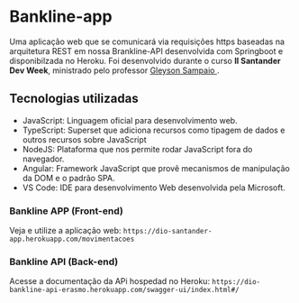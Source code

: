 # Bankline-app
Uma aplicação web que se comunicará via requisições https baseadas na arquitetura REST em nossa Brankline-API desenvolvida com Springboot e disponibilzada no Heroku. Foi desenvolvido durante o curso **II Santander Dev Week**, ministrado
pelo professor <a href="https://www.linkedin.com/in/glysns/" target="_blank">Gleyson Sampaio </a>.


## Tecnologias utilizadas

* JavaScript: Linguagem oficial para desenvolvimento web.
* TypeScript: Superset que adiciona recursos como tipagem de dados e outros recursos sobre JavaScript 
* NodeJS: Plataforma que nos permite rodar JavaScript fora do navegador.
* Angular: Framework JavaScript que provê mecanismos de manipulação da DOM e o padrão SPA.
* VS Code: IDE para desenvolvimento Web desenvolvida pela Microsoft.


### Bankline APP (Front-end)
Veja e utilize a aplicação web: 
```https://dio-santander-app.herokuapp.com/movimentacoes```


### Bankline API (Back-end)
Acesse a documentação da APi hospedad no Heroku:
```https://dio-bankline-api-erasmo.herokuapp.com/swagger-ui/index.html#/```


